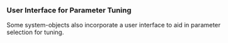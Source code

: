 ### User Interface for Parameter Tuning

Some system-objects also incorporate a user interface to aid in parameter selection for tuning.

